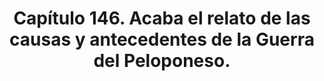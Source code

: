 ---
title: "12. Capítulo 146. Acaba el relato de las causas y antecedentes de la Guerra del Peloponeso."
weight: 12
---